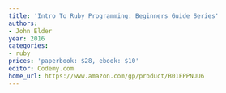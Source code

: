 ```yaml
---
title: 'Intro To Ruby Programming: Beginners Guide Series'
authors:
- John Elder
year: 2016
categories:
- ruby
prices: 'paperbook: $28, ebook: $10'
editor: Codemy.com
home_url: https://www.amazon.com/gp/product/B01FPPNUU6
---
```

